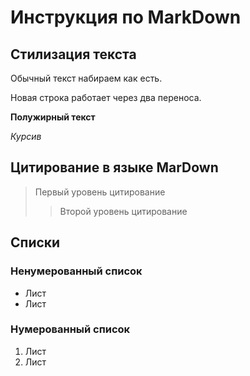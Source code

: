 # Инструкция по MarkDown

## Стилизация текста
Обычный текст набираем как есть.

Новая строка работает через два переноса.

**Полужирный текст**

*Курсив*

## Цитирование в языке MarDown
> Первый уровень цитирование
>> Второй уровень цитирование

## Списки
### Ненумерованный список
* Лист
* Лист

### Нумерованный список
1. Лист
2. Лист